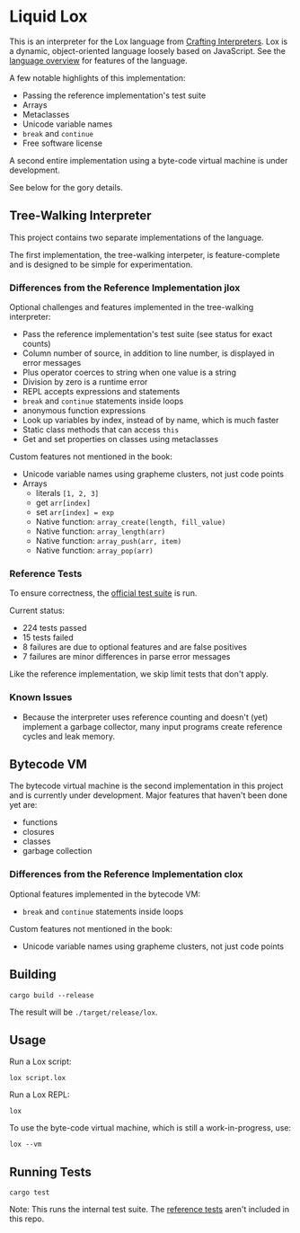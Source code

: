 # Liquid Lox

This is an interpreter for the Lox language from
[Crafting Interpreters](https://www.craftinginterpreters.com/).  Lox is a
dynamic, object-oriented language loosely based on JavaScript.  See the
[language overview](https://www.craftinginterpreters.com/the-lox-language.html)
for features of the language.

A few notable highlights of this implementation:

- Passing the reference implementation's test suite
- Arrays
- Metaclasses
- Unicode variable names
- `break` and `continue`
- Free software license

A second entire implementation using a byte-code virtual machine is under
development.

See below for the gory details.

## Tree-Walking Interpreter

This project contains two separate implementations of the language.

The first implementation, the tree-walking interpeter, is feature-complete and
is designed to be simple for experimentation.

### Differences from the Reference Implementation jlox

Optional challenges and features implemented in the tree-walking interpreter:

- Pass the reference implementation's test suite (see status for exact counts)
- Column number of source, in addition to line number, is displayed in error
  messages
- Plus operator coerces to string when one value is a string
- Division by zero is a runtime error
- REPL accepts expressions and statements
- `break` and `continue` statements inside loops
- anonymous function expressions
- Look up variables by index, instead of by name, which is much faster
- Static class methods that can access `this`
- Get and set properties on classes using metaclasses

Custom features not mentioned in the book:

- Unicode variable names using grapheme clusters, not just code points
- Arrays
  - literals `[1, 2, 3]`
  - get `arr[index]`
  - set `arr[index] = exp`
  - Native function: `array_create(length, fill_value)`
  - Native function: `array_length(arr)`
  - Native function: `array_push(arr, item)`
  - Native function: `array_pop(arr)`

### Reference Tests

To ensure correctness, the
[official test suite](https://github.com/munificent/craftinginterpreters/tree/master/test)
is run.

Current status:

- 224 tests passed
- 15 tests failed
- 8 failures are due to optional features and are false positives
- 7 failures are minor differences in parse error messages

Like the reference implementation, we skip limit tests that don't apply.

### Known Issues

- Because the interpreter uses reference counting and doesn't (yet) implement a
  garbage collector, many input programs create reference cycles and leak
  memory.

## Bytecode VM

The bytecode virtual machine is the second implementation in this project and is
currently under development.  Major features that haven't been done yet are:

- functions
- closures
- classes
- garbage collection

### Differences from the Reference Implementation clox

Optional features implemented in the bytecode VM:

- `break` and `continue` statements inside loops

Custom features not mentioned in the book:

- Unicode variable names using grapheme clusters, not just code points

## Building

```shell
cargo build --release
```

The result will be `./target/release/lox`.

## Usage

Run a Lox script:

```shell
lox script.lox
```

Run a Lox REPL:

```shell
lox
```

To use the byte-code virtual machine, which is still a work-in-progress, use:

```shell
lox --vm
```

## Running Tests

```shell
cargo test
```

Note: This runs the internal test suite.  The
[reference tests](https://github.com/munificent/craftinginterpreters/tree/master/test)
aren't included in this repo.
